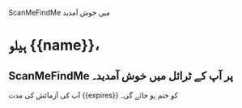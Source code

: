 ScanMeFindMe میں خوش آمدید

<h1>ہیلو {{name}}،</h1>
<h2> ScanMeFindMe پر آپ کے ٹرائل میں خوش آمدید۔</h2>
<p> آپ کی آزمائش کی مدت {{expires}} کو ختم ہو جائے گی۔</p>